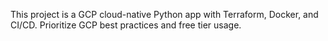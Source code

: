 <!-- Use this file to provide workspace-specific custom instructions to Copilot. For more details, visit https://code.visualstudio.com/docs/copilot/copilot-customization#_use-a-githubcopilotinstructionsmd-file -->

This project is a GCP cloud-native Python app with Terraform, Docker, and CI/CD. Prioritize GCP best practices and free tier usage.
